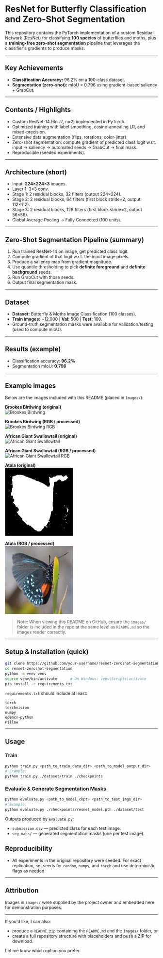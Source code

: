 # ResNet for Butterfly Classification and Zero-Shot Segmentation

This repository contains the PyTorch implementation of a custom Residual Network (ResNet) for classifying **100 species** of butterflies and moths, plus a **training-free zero-shot segmentation** pipeline that leverages the classifier's gradients to produce masks.

---

## Key Achievements
- **Classification Accuracy:** 96.2% on a 100-class dataset.  
- **Segmentation (zero-shot):** mIoU = 0.796 using gradient-based saliency + GrabCut.

---

## Contents / Highlights
- Custom ResNet-14 (6n+2, n=2) implemented in PyTorch.
- Optimized training with label smoothing, cosine-annealing LR, and mixed-precision.
- Extensive data augmentation (flips, rotations, color-jitter).
- Zero-shot segmentation: compute gradient of predicted class logit w.r.t. input → saliency → automated seeds → GrabCut → final mask.
- Reproducible (seeded experiments).

---

## Architecture (short)
- Input: **224×224×3** images.
- Layer 1: 3×3 conv.
- Stage 1: 2 residual blocks, 32 filters (output 224×224).  
- Stage 2: 2 residual blocks, 64 filters (first block stride=2, output 112×112).  
- Stage 3: 2 residual blocks, 128 filters (first block stride=2, output 56×56).  
- Global Average Pooling → Fully Connected (100 units).

---

## Zero-Shot Segmentation Pipeline (summary)
1. Run trained ResNet-14 on image, get predicted class logit.  
2. Compute gradient of that logit w.r.t. the input image pixels.  
3. Produce a saliency map from gradient magnitude.  
4. Use quantile thresholding to pick **definite foreground** and **definite background** seeds.  
5. Run GrabCut with those seeds.  
6. Output final segmentation mask.

---

## Dataset
- **Dataset:** Butterfly & Moths Image Classification (100 classes).  
- **Train images:** ~12,000 | **Val:** 500 | **Test:** 100.  
- Ground-truth segmentation masks were available for validation/testing (used to compute mIoU).

---

## Results (example)
- Classification accuracy: **96.2%**  
- Segmentation mIoU: **0.796**

---

## Example images
Below are the images included with this README (placed in `Images/`):

**Brookes Birdwing (original)**  
![Brookes Birdwing](Images/brookes_birdwing.jpg)

**Brookes Birdwing (RGB / processed)**  
![Brookes Birdwing RGB](Images/brookes_birdwing_rgb.jpg)

**African Giant Swallowtail (original)**  
![African Giant Swallowtail](Images/african_giant_swallowtail.jpg)

**African Giant Swallowtail (RGB / processed)**  
![African Giant Swallowtail RGB](Images/african_giant_swallowtail_rgb.jpg)

**Atala (original)**  
![Atala](Images/atala.jpg)

**Atala (RGB / processed)**  
![Atala RGB](Images/atala_rgb.jpg)

> Note: When viewing this README on GitHub, ensure the `images/` folder is included in the repo at the same level as `README.md` so the images render correctly.

---

## Setup & Installation (quick)
```bash
git clone https://github.com/your-username/resnet-zeroshot-segmentation.git
cd resnet-zeroshot-segmentation
python -m venv venv
source venv/bin/activate      # On Windows: venv\Scripts\activate
pip install -r requirements.txt
```

`requirements.txt` should include at least:
```
torch
torchvision
numpy
opencv-python
Pillow
```

---

## Usage

### Train
```bash
python train.py <path_to_train_data_dir> <path_to_model_output_dir>
# Example:
python train.py ./dataset/train ./checkpoints
```

### Evaluate & Generate Segmentation Masks
```bash
python evaluate.py <path_to_model_ckpt> <path_to_test_imgs_dir>
# Example:
python evaluate.py ./checkpoints/resnet_model.pth ./dataset/test
```

Outputs produced by `evaluate.py`:
- `submission.csv` — predicted class for each test image.  
- `seg_maps/` — generated segmentation masks (one per test image).


## Reproducibility
- All experiments in the original repository were seeded. For exact replication, set seeds for `random`, `numpy`, and `torch` and use deterministic flags as needed.

---

## Attribution
Images in `images/` were supplied by the project owner and embedded here for demonstration purposes.

---

If you'd like, I can also:
- produce a `README.zip` containing the `README.md` and the `images/` folder, or
- create a full repository structure with placeholders and push a ZIP for download.

Let me know which option you prefer.
